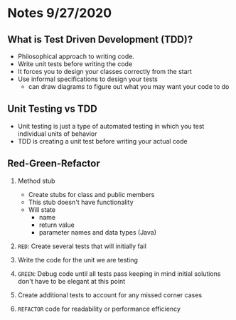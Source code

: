 # Notes 9/27/2020

## What is Test Driven Development (TDD)?

- Philosophical approach to writing code.
- Write unit tests before writing the code
- It forces you to design your classes correctly from the start
- Use informal specifications to design your tests
  - can draw diagrams to figure out what you may want your code to do

## Unit Testing vs TDD

- Unit testing is just a type of automated testing in which you test individual units of behavior
- TDD is creating a unit test before writing your actual code

## Red-Green-Refactor

1. Method stub

   - Create stubs for class and public members
   - This stub doesn't have functionality
   - Will state
     - name
     - return value
     - parameter names and data types (Java)

2. `RED`: Create several tests that will initially fail
3. Write the code for the unit we are testing
4. `GREEN`: Debug code until all tests pass keeping in mind initial solutions don't have to be elegant at this point
5. Create additional tests to account for any missed corner cases
6. `REFACTOR` code for readability or performance efficiency
